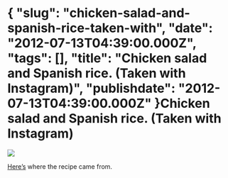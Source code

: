 {
    "slug": "chicken-salad-and-spanish-rice-taken-with",
    "date": "2012-07-13T04:39:00.000Z",
    "tags": [],
    "title": "Chicken salad and Spanish rice. (Taken with Instagram)",
    "publishdate": "2012-07-13T04:39:00.000Z"
}Chicken salad and Spanish rice. (Taken with Instagram)
======================================================




![](/images/tumblr_m730xdrMl31rwd7xgo1_1280.jpg)

[Here’s](http://www.goodlifeeats.com/2012/07/spanish-rice-taco-salad-bowls.html)
where the recipe came from.


